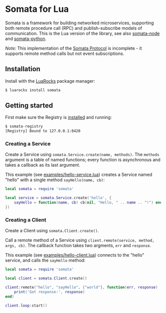 # Somata for Lua

Somata is a framework for building networked microservices, supporting both remote procedure call (RPC) and publish-subscribe models of communication. This is the Lua version of the library, see also [somata-node](https://github.com/somata/somata-node) and [somata-python](https://github.com/somata/somata-python).

*Note:* This implementation of the [Somata Protocol]() is incomplete - it supports remote method calls but not event subscriptions.

## Installation

Install with the [LuaRocks](https://luarocks.org/) package manager:

```sh
$ luarocks install somata
```

## Getting started

First make sure the Registry is [installed](https://github.com/somata/somata-registry#installation) and running:

```sh
$ somata-registry
[Registry] Bound to 127.0.0.1:8420
```

### Creating a Service

Create a Service using `somata.Service.create(name, methods)`. The `methods` argument is a table of named functions; every function is asynchronous and takes a callback as its last argument. 

This example (see [examples/hello-service.lua](https://github.com/somata/somata-lua/blob/master/examples/hello-service.lua)) creates a Service named "hello" with a single method `sayHello(name, cb)`:

```lua
local somata = require 'somata'

local service = somata.Service.create('hello', {
    sayHello = function(name, cb) cb(nil, "Hello, " .. name .. "!") end,
})
```

### Creating a Client

Create a Client using `somata.Client.create()`.

Call a remote method of a Service using `client.remote(service, method, args, cb)`. The callback function takes two argments, `err` and `response`.

This example (see [examples/hello-client.lua](https://github.com/somata/somata-lua/blob/master/examples/hello-client.lua)) connects to the "hello" service, and calls the `sayHello` method:

```lua
local somata = require 'somata'

local client = somata.Client.create()

client:remote("hello", "sayHello", {"world"}, function(err, response)
    print('Got response:', response)
end)

client.loop:start()
```
